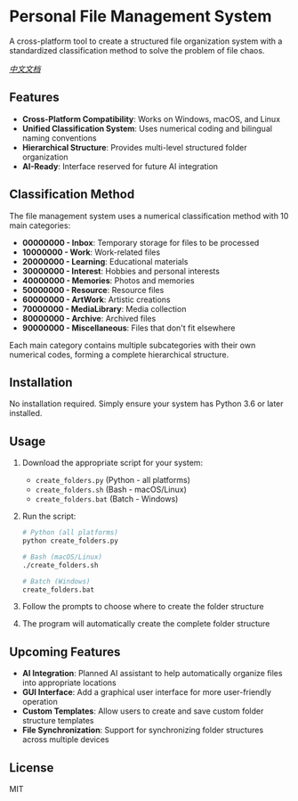 # Personal File Management System

A cross-platform tool to create a structured file organization system with a standardized classification method to solve the problem of file chaos.

*[中文文档](README.zh-CN.md)*

## Features

- **Cross-Platform Compatibility**: Works on Windows, macOS, and Linux
- **Unified Classification System**: Uses numerical coding and bilingual naming conventions
- **Hierarchical Structure**: Provides multi-level structured folder organization
- **AI-Ready**: Interface reserved for future AI integration

## Classification Method

The file management system uses a numerical classification method with 10 main categories:

- **00000000 - Inbox**: Temporary storage for files to be processed
- **10000000 - Work**: Work-related files
- **20000000 - Learning**: Educational materials
- **30000000 - Interest**: Hobbies and personal interests
- **40000000 - Memories**: Photos and memories
- **50000000 - Resource**: Resource files
- **60000000 - ArtWork**: Artistic creations
- **70000000 - MediaLibrary**: Media collection
- **80000000 - Archive**: Archived files
- **90000000 - Miscellaneous**: Files that don't fit elsewhere

Each main category contains multiple subcategories with their own numerical codes, forming a complete hierarchical structure.

## Installation

No installation required. Simply ensure your system has Python 3.6 or later installed.

## Usage

1. Download the appropriate script for your system:
   - `create_folders.py` (Python - all platforms)
   - `create_folders.sh` (Bash - macOS/Linux)
   - `create_folders.bat` (Batch - Windows)

2. Run the script:
   ```bash
   # Python (all platforms)
   python create_folders.py
   
   # Bash (macOS/Linux)
   ./create_folders.sh
   
   # Batch (Windows)
   create_folders.bat
   ```

3. Follow the prompts to choose where to create the folder structure
4. The program will automatically create the complete folder structure

## Upcoming Features

- **AI Integration**: Planned AI assistant to help automatically organize files into appropriate locations
- **GUI Interface**: Add a graphical user interface for more user-friendly operation
- **Custom Templates**: Allow users to create and save custom folder structure templates
- **File Synchronization**: Support for synchronizing folder structures across multiple devices

## License

MIT 
